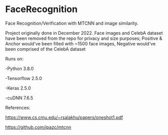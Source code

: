 # FaceRecognition
Face Recognition/Verification with MTCNN and image similarity. 

Project originally done in December 2022.
Face images and CelebA dataset have been removed from the repo for privacy and size purposes; Positive & Anchor would've been filled with ~1500 face images, Negative would've
been comprised of the CelebA dataset

Runs on:

-Python 3.8.0

-Tensorflow 2.5.0

-Keras 2.5.0

-cuDNN 7.6.5


References: 

https://www.cs.cmu.edu/~rsalakhu/papers/oneshot1.pdf

https://github.com/ipazc/mtcnn

